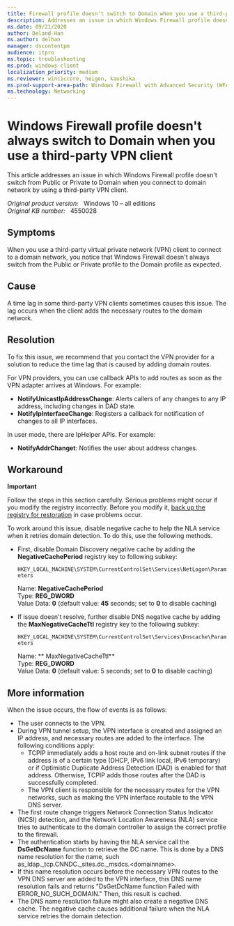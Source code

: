 ```yaml
---
title: Firewall profile doesn't switch to Domain when you use a third-party VPN
description: Addresses an issue in which Windows Firewall profile doesn't switch to Domain when you connect to domain network by using a third-party VPN client.
ms.date: 09/21/2020
author: Deland-Han
ms.author: delhan
manager: dscontentpm
audience: itpro
ms.topic: troubleshooting
ms.prod: windows-client
localization_priority: medium
ms.reviewer: winciccore, heigen, kaushika
ms.prod-support-area-path: Windows Firewall with Advanced Security (WFAS)
ms.technology: Networking
---
```

# Windows Firewall profile doesn't always switch to Domain when you use a third-party VPN client

This article addresses an issue in which Windows Firewall profile doesn't switch from Public or Private to Domain when you connect to domain network by using a third-party VPN client.

_Original product version:_ &nbsp; Windows 10 – all editions  
_Original KB number:_ &nbsp; 4550028

## Symptoms

When you use a third-party virtual private network (VPN) client to connect to a domain network, you notice that Windows Firewall doesn't always switch from the Public or Private profile to the Domain profile as expected.

## Cause

A time lag in some third-party VPN clients sometimes causes this issue. The lag occurs when the client adds the necessary routes to the domain network. 

## Resolution

To fix this issue, we recommend that you contact the VPN provider for a solution to reduce the time lag that is caused by adding domain routes.

For VPN providers, you can use callback APIs to add routes as soon as the VPN adapter arrives at Windows. For example:

- **NotifyUnicastIpAddressChange**: Alerts callers of any changes to any IP address, including changes in DAD state. 
- **NotifyIpInterfaceChange**: Registers a callback for notification of changes to all IP interfaces. 

In user mode, there are IpHelper APIs. For example: 

- **NotifyAddrChanget**: Notifies the user about address changes. 

## Workaround

**Important**  

Follow the steps in this section carefully. Serious problems might occur if you modify the registry incorrectly. Before you modify it, [back up the registry for restoration](https://support.microsoft.com/help/322756) in case problems occur.

To work around this issue, disable negative cache to help the NLA service when it retries domain detection. To do this, use the following methods.

- First, disable Domain Discovery negative cache by adding the **NegativeCachePeriod** registry key to following subkey:

    `HKEY_LOCAL_MACHINE\SYSTEM\CurrentControlSet\Services\NetLogon\Parameters`  
    
    Name: **NegativeCachePeriod**  
    Type: **REG_DWORD**  
    Value Data: **0** (default value: **45** seconds; set to **0** to disable caching)  
- If issue doesn't resolve, further disable DNS negative cache by adding the **MaxNegativeCacheTtl**  registry key to the following subkey:

    `HKEY_LOCAL_MACHINE\SYSTEM\CurrentControlSet\Services\Dnscache\Parameters`  
    
    Name: ** MaxNegativeCacheTtl**  
    Type: **REG_DWORD**  
    Value Data: **0** (default value: 5 seconds; set to **0** to disable caching)
    
## More information

When the issue occurs, the flow of events is as follows:

- The user connects to the VPN.
- During VPN tunnel setup, the VPN interface is created and assigned an IP address, and necessary routes are added to the interface. The following conditions apply:
  - TCPIP immediately adds a host route and on-link subnet routes if the address is of a certain type (DHCP, IPv6 link local, IPv6 temporary) or if Optimistic Duplicate Address Detection (DAD) is enabled for that address. Otherwise, TCPIP adds those routes after the DAD is successfully completed.
  - The VPN client is responsible for the necessary routes for the VPN networks, such as making the VPN interface routable to the VPN DNS server.
- The first route change triggers Network Connection Status Indicator (NCSI) detection, and the Network Location Awareness (NLA) service tries to authenticate to the domain controller to assign the correct profile to the firewall.
- The authentication starts by having the NLA service call the **DsGetDcName** function to retrieve the DC name. This is done by a DNS name resolution for the name, such as_ldap._tcp.CNNDC._sites.dc._msdcs.\<domainname>.
- If this name resolution occurs before the necessary VPN routes to the VPN DNS server are added to the VPN interface, this DNS name resolution fails and returns "DsGetDcName function Failed with ERROR_NO_SUCH_DOMAIN." Then, this result is cached.
- The DNS name resolution failure might also create a negative DNS cache. The negative cache causes additional failure when the NLA service retries the domain detection.
